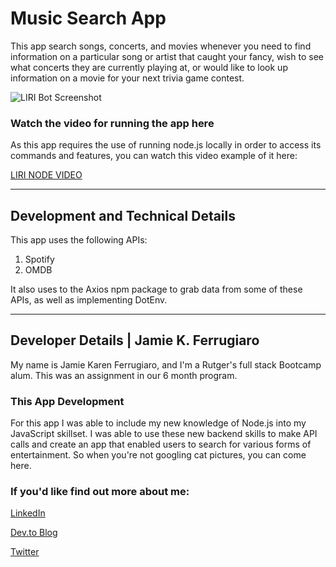 # Music Search App

This app search songs, concerts, and movies whenever you need to find information on a particular song or artist that caught your fancy, wish to see what concerts they are currently playing at, or would like to look up information on a movie for your next trivia game contest.

![LIRI Bot Screenshot](https://lh3.googleusercontent.com/2wX_GrCE7rRXiW6ylLe6fEBjqu2-QYA3A76ae98u7rQ3CyVMcS2_tSezbWqiDLhUg72DryX5F9E5aECkC4V4btbpfaMmGHzwZxXsIaeRBsogJu484tJr-4xkj7PRgtcfhxBegl2Sa-rnnJH5bJNwuVpn7vrUfMQaRn0yp_lldYooVodiIvSpGgDFGm6U_e4pp3gi0bnuKn3MYYHONky4ejmu9Jf0hfOn5amXYX9JpqK8OutyRhDfdZ5RGGxO5T9ON5ynRigL0mXNMIjxH0ZKY4m4pQNe7RL8-SxTBM2tBONUqQCDJKKzLofJ6IVG69FtzCEQt86e-V89gL6DOdwjfDXNcQV8DYTNDzP1ATWunJmVobd7878F-XkX6tqo4jKDcqLPiQwjEcCHz1W2JHhtYK1R9CyFF_YFg2JXp4iIR7FCVGuXfJ1rP5YCI2l8-BUQerSUzEPo_ZQZJ1iYTGkvuXDhGXRMttxmVQYoXhMvI2-SbapzQMnwAm-RtYQG_kskhPKv6fwPW9rNijpZxtoqT2xPAvpCMkftUUf3aDYckAotarwMB4sNV_OlToC9M1OEZheE56eiIGHQgWnMmb-As3KlLKju8ImXLYwjNGqSZJWWssyCuEUmVSrVSuYkqj3Tf1P3weSxu15dl0nkHIbNVkmBpYTMdo8Q=w1071-h774-no)

### Watch the video for running the app here
As this app requires the use of running node.js locally in order to access its commands and features, you can watch this video example of it here:

[LIRI NODE VIDEO](https://youtu.be/YIxgIkNuaOA)


<hr>

## Development and Technical Details

This app uses the following APIs:

1. Spotify
3. OMDB

It also uses to the Axios npm package to grab data from some of these APIs, as well as implementing DotEnv.

<hr>

## Developer Details | Jamie K. Ferrugiaro

My name is Jamie Karen Ferrugiaro, and I'm a Rutger's full stack Bootcamp alum. This was an assignment in our 6 month program.

### This App Development
For this app I was able to include my new knowledge of Node.js into my JavaScript skillset. I was able to use these new backend  skills to make API calls and create an app that enabled users to search for various forms of entertainment. So when you're not googling cat pictures, you can come here.

### If you'd like find out more about me:

[LinkedIn](https://www.linked.in/in/jamiekaren)

[Dev.to Blog](https://dev.to/jamiekaren)

[Twitter](https://www.twitter.com/missjamiekaren)

